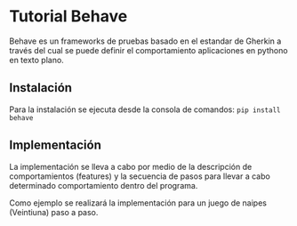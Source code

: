 # Tutorial Behave

Behave es un frameworks de pruebas basado en el estandar de Gherkin a través del cual se puede definir el comportamiento aplicaciones en pythono en texto plano.

## Instalación
Para la instalación se ejecuta desde la consola de comandos:
`pip install behave`

## Implementación
La implementación se lleva a cabo por medio de la descripción de comportamientos (features) y la secuencia de pasos para llevar a cabo determinado comportamiento dentro del programa.

Como ejemplo se realizará la implementación para un juego de naipes (Veintiuna) paso a paso.



